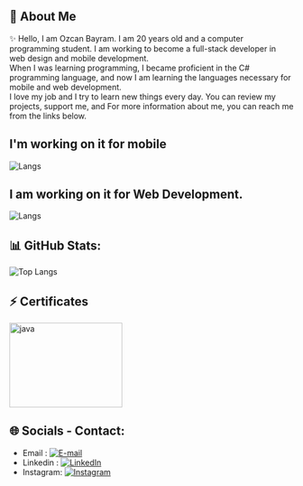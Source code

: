 ## 💫 About Me 
✨ Hello, I am Ozcan Bayram. I am 20 years old and a computer programming student. I am working to become a full-stack developer in web design and mobile development. <br>
When I was learning programming, I became proficient in the C# programming language, and now I am learning the languages necessary for mobile and web development. <br>
I love my job and I try to learn new things every day.
You can review my projects, support me, and
For more information about me, you can reach me from the links below.


## I'm working on it for mobile
![Langs](https://skillicons.dev/icons?i=java,kotlin,dart,flutter,python,sqlite,swift,")

## I am working on it for Web Development.
![Langs](https://skillicons.dev/icons?i=cs,dotnet,html,css,javascript,ts,angular,django,mysql,")










## 📊 GitHub Stats:
![Top Langs](https://github-readme-stats.vercel.app/api/top-langs/?username=ozcanbayram&layout=compact&theme=dracula)

## ⚡ Certificates
<a href="https://www.udemy.com/certificate/UC-c9f1bb41-1444-4f53-8300-357469156655/" target="_blank">
<img src = "https://github.com/ozcanbayram/OzcanBayram/assets/117665864/a82e9b64-023c-48a9-876d-6e3494609978" alt = "java" width = "200" height = "150"/ >
</a>

## 🌐 Socials - Contact:
- Email    :  [![E-mail](https://img.shields.io/badge/email-%23E4405F.svg?logo=email&logoColor=white)](https://mail.google.com/mail/u/0/?fs=1&tf=cm&source=mailto&to=ozzcanbayram@gmail.com)
- Linkedin :  [![LinkedIn](https://img.shields.io/badge/LinkedIn-%230077B5.svg?logo=linkedin&logoColor=white)](https://www.linkedin.com/in/%C3%B6zcan-bayram/) 
- Instagram:  [![Instagram](https://img.shields.io/badge/Instagram-%23E4405F.svg?logo=Instagram&logoColor=white)](https://www.instagram.com/ozcan0/) 



